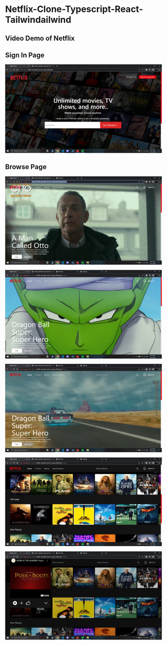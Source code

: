 # Netflix-Clone-Typescript-React-Tailwindailwind
## Video Demo of Netflix

## Sign In Page 
![Screenshot of Sign-in Page](Screenshot%20(521).png)

## Browse Page
![Alt text](Screenshot%20(522).png)

![Alt text](Screenshot%20(523).png)

![Alt text](Screenshot%20(524).png)

![Alt text](Screenshot%20(525).png)

![Alt text](Screenshot%20(526).png)